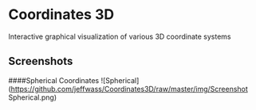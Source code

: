 Coordinates 3D
========

Interactive graphical visualization of various 3D coordinate systems

Screenshots
--------

####Spherical Coordinates
![Spherical](https://github.com/jeffwass/Coordinates3D/raw/master/img/Screenshot Spherical.png)